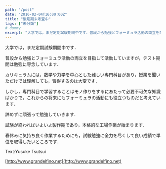 ```yaml
---
path: "/post"
date: "2016-02-04T16:00:00Z"
title: "後期期末考査中"
tags: ["未分類"]
# dummy
excerpt: "大学では，まだ定期試験期間中です．普段から勉強とフォーミュラ活動の両立を目指して活動していますが，テスト期間は勉強に専念しています．カリキュラムには，数..."
---
```




大学では，まだ定期試験期間中です．

普段から勉強とフォーミュラ活動の両立を目指して活動していますが，テスト期間は勉強に専念しています．

カリキュラムには，数学や力学を中心とした難しい専門科目があり，授業を聞いただけでは理解しても，習得するのは大変です．

しかし，専門科目で学習することはモノ作りをするにあたって必要不可欠な知識ばかりで，これからの将来にもフォーミュラの活動にも役立つものだと考えています．

諦めずに頑張って勉強していきます．

試験が終わればいよいよ製作期であり，本格的な工場作業が始まります．

春休みに気持ち良く作業するためにも，試験勉強に全力を尽くして良い成績で単位を取得したいところです．

Text:Yusuke Tsutsui

[http://www.grandelfino.net](http://www.grandelfino.net)

